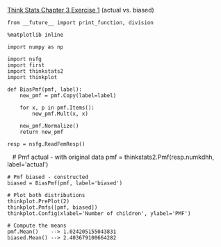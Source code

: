 [Think Stats Chapter 3 Exercise 1](http://greenteapress.com/thinkstats2/html/thinkstats2004.html#toc31) (actual vs. biased)

    from __future__ import print_function, division

    %matplotlib inline

    import numpy as np

    import nsfg
    import first
    import thinkstats2
    import thinkplot

    def BiasPmf(pmf, label):
        new_pmf = pmf.Copy(label=label)

        for x, p in pmf.Items():
            new_pmf.Mult(x, x)

        new_pmf.Normalize()
        return new_pmf

    resp = nsfg.ReadFemResp()

    # Pmf actual - with original data
    pmf = thinkstats2.Pmf(resp.numkdhh, label='actual')

    # Pmf biased - constructed
    biased = BiasPmf(pmf, label='biased')

    # Plot both distributions
    thinkplot.PrePlot(2)
    thinkplot.Pmfs([pmf, biased])
    thinkplot.Config(xlabel='Number of children', ylabel='PMF')

    # Compute the means
    pmf.Mean()    --> 1.024205155043831
    biased.Mean() --> 2.403679100664282
